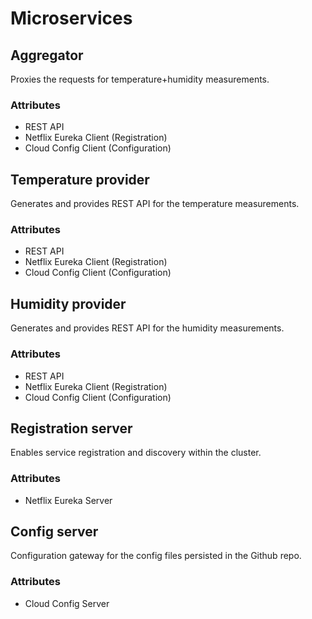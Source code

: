 # Microservices

## Aggregator
Proxies the requests for temperature+humidity measurements. 
### Attributes
- REST API
- Netflix Eureka Client (Registration)
- Cloud Config Client (Configuration)

## Temperature provider
Generates and provides REST API for the temperature measurements. 
### Attributes
- REST API
- Netflix Eureka Client (Registration)
- Cloud Config Client (Configuration)

## Humidity provider
Generates and provides REST API for the humidity measurements. 
### Attributes
- REST API
- Netflix Eureka Client (Registration)
- Cloud Config Client (Configuration)

## Registration server
Enables service registration and discovery within the cluster.
### Attributes
- Netflix Eureka Server

## Config server
Configuration gateway for the config files persisted in the Github repo. 
### Attributes
- Cloud Config Server
